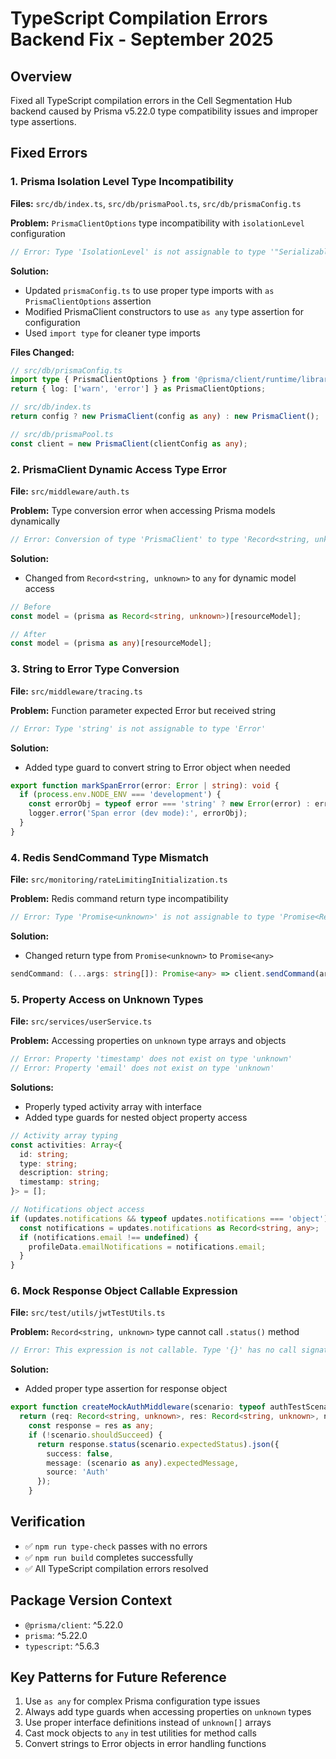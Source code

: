 # TypeScript Compilation Errors Backend Fix - September 2025

## Overview
Fixed all TypeScript compilation errors in the Cell Segmentation Hub backend caused by Prisma v5.22.0 type compatibility issues and improper type assertions.

## Fixed Errors

### 1. Prisma Isolation Level Type Incompatibility
**Files:** `src/db/index.ts`, `src/db/prismaPool.ts`, `src/db/prismaConfig.ts`

**Problem:** `PrismaClientOptions` type incompatibility with `isolationLevel` configuration
```typescript
// Error: Type 'IsolationLevel' is not assignable to type '"Serializable"'
```

**Solution:**
- Updated `prismaConfig.ts` to use proper type imports with `as PrismaClientOptions` assertion
- Modified PrismaClient constructors to use `as any` type assertion for configuration
- Used `import type` for cleaner type imports

**Files Changed:**
```typescript
// src/db/prismaConfig.ts
import type { PrismaClientOptions } from '@prisma/client/runtime/library';
return { log: ['warn', 'error'] } as PrismaClientOptions;

// src/db/index.ts
return config ? new PrismaClient(config as any) : new PrismaClient();

// src/db/prismaPool.ts  
const client = new PrismaClient(clientConfig as any);
```

### 2. PrismaClient Dynamic Access Type Error
**File:** `src/middleware/auth.ts`

**Problem:** Type conversion error when accessing Prisma models dynamically
```typescript
// Error: Conversion of type 'PrismaClient' to type 'Record<string, unknown>' may be a mistake
```

**Solution:**
- Changed from `Record<string, unknown>` to `any` for dynamic model access
```typescript
// Before
const model = (prisma as Record<string, unknown>)[resourceModel];

// After  
const model = (prisma as any)[resourceModel];
```

### 3. String to Error Type Conversion
**File:** `src/middleware/tracing.ts`

**Problem:** Function parameter expected Error but received string
```typescript
// Error: Type 'string' is not assignable to type 'Error'
```

**Solution:**
- Added type guard to convert string to Error object when needed
```typescript
export function markSpanError(error: Error | string): void {
  if (process.env.NODE_ENV === 'development') {
    const errorObj = typeof error === 'string' ? new Error(error) : error;
    logger.error('Span error (dev mode):', errorObj);
  }
}
```

### 4. Redis SendCommand Type Mismatch
**File:** `src/monitoring/rateLimitingInitialization.ts`

**Problem:** Redis command return type incompatibility
```typescript
// Error: Type 'Promise<unknown>' is not assignable to type 'Promise<RedisReply>'
```

**Solution:**
- Changed return type from `Promise<unknown>` to `Promise<any>`
```typescript
sendCommand: (...args: string[]): Promise<any> => client.sendCommand(args),
```

### 5. Property Access on Unknown Types
**File:** `src/services/userService.ts`

**Problem:** Accessing properties on `unknown` type arrays and objects
```typescript
// Error: Property 'timestamp' does not exist on type 'unknown'
// Error: Property 'email' does not exist on type 'unknown'
```

**Solutions:**
- Properly typed activity array with interface
- Added type guards for nested object property access

```typescript
// Activity array typing
const activities: Array<{
  id: string;
  type: string;
  description: string;
  timestamp: string;
}> = [];

// Notifications object access
if (updates.notifications && typeof updates.notifications === 'object') {
  const notifications = updates.notifications as Record<string, any>;
  if (notifications.email !== undefined) {
    profileData.emailNotifications = notifications.email;
  }
}
```

### 6. Mock Response Object Callable Expression
**File:** `src/test/utils/jwtTestUtils.ts`

**Problem:** `Record<string, unknown>` type cannot call `.status()` method
```typescript
// Error: This expression is not callable. Type '{}' has no call signatures
```

**Solution:**
- Added proper type assertion for response object
```typescript
export function createMockAuthMiddleware(scenario: typeof authTestScenarios[keyof typeof authTestScenarios]) {
  return (req: Record<string, unknown>, res: Record<string, unknown>, next: () => void) => {
    const response = res as any;
    if (!scenario.shouldSucceed) {
      return response.status(scenario.expectedStatus).json({
        success: false,
        message: (scenario as any).expectedMessage,
        source: 'Auth'
      });
    }
```

## Verification
- ✅ `npm run type-check` passes with no errors
- ✅ `npm run build` completes successfully  
- ✅ All TypeScript compilation errors resolved

## Package Version Context
- `@prisma/client`: ^5.22.0
- `prisma`: ^5.22.0
- `typescript`: ^5.6.3

## Key Patterns for Future Reference
1. Use `as any` for complex Prisma configuration type issues
2. Always add type guards when accessing properties on `unknown` types
3. Use proper interface definitions instead of `unknown[]` arrays
4. Cast mock objects to `any` in test utilities for method calls
5. Convert strings to Error objects in error handling functions